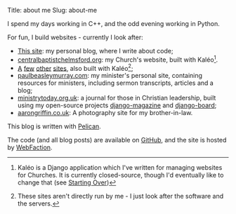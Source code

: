 Title: about me
Slug: about-me

I spend my days working in C++, and the odd evening working in Python.

For fun, I build websites - currently I look after:

 * [This site][dominicrodger]: my personal blog, where I write about code;
 * [centralbaptistchelmsford.org][cbc]: my Church's website, built with
   Kal&#233;o[^1].
 * [A][connected]
   [few][trinity]
   [other][moorside]
   [sites][hadath], also built with Kal&#233;o[^2];
 * [paulbeasleymurray.com][pbm]: my minister's personal site, containing
   resources for ministers, including sermon transcripts, articles and a blog;
 * [ministrytoday.org.uk][mt]: a journal for those in Christian leadership,
   built using my open-source projects [django-magazine][django-magazine] and
   [django-board][django-board];
 * [aarongriffin.co.uk][ajg]: A photography site for my brother-in-law.

This blog is written with [Pelican][pelican].

The code (and all blog posts) are available on [GitHub][github-repo],
and the site is hosted by [WebFaction][webfaction].

[^1]: Kal&#233;o is a Django application which I've written for managing
      websites for Churches. It is currently closed-source, though I'd
      eventually like to change that (see [Starting Over](http://www.dominicrodger.com/starting-over.html))
[^2]: These sites aren't directly run by me - I just look after the software
      and the servers.

[dominicrodger]: http://dominicrodger.com "My personal blog"
[cbc]: http://www.centralbaptistchelmsford.org "My Church - Central Baptist in the great city of Chelmsford"
[connected]: http://connectedministries.org.uk "A network of Churches in Bradford"
[trinity]: http://trinitychurchbradford.org.uk "Trinity Church, based in Bradford"
[moorside]: http://moorsidechurch.org.uk "Moorside Church, based in Bradford"
[hadath]: http://hadathbaptistchurch.org "Hadath Baptist Church, based in Lebanon"
[pbm]: http://www.paulbeasleymurray.com "My minister's site"
[mt]: http://www.ministrytoday.org.uk "A journal for those in Christian leadership, chaired by my minister"
[django-magazine]: https://github.com/dominicrodger/django-magazine "A system for managing magazines"
[django-board]: https://github.com/dominicrodger/django-board "A system for managing profile pages for boards of organisations"
[ajg]: http://aarongriffin.co.uk "My brother-in-law's site - a photography portfolio"
[pelican]: http://pelican.readthedocs.org/en/latest/ "Find out about Pelican"
[webfaction]: http://www.webfaction.com?affiliate=dominicrodger "Get hosting from WebFaction"
[github-repo]: https://github.com/dominicrodger/dominicrodger.com "Use the source, Luke!"
